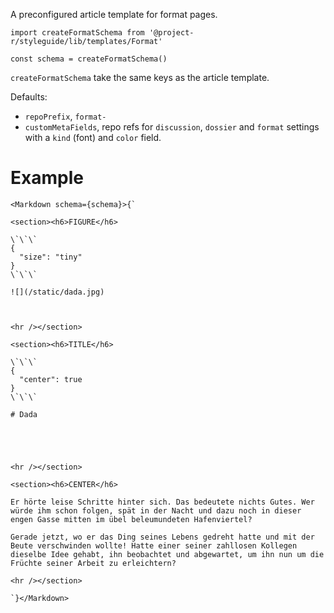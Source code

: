 A preconfigured article template for format pages.

```code|lang-jsx
import createFormatSchema from '@project-r/styleguide/lib/templates/Format'

const schema = createFormatSchema()
```

`createFormatSchema` take the same keys as the article template.

Defaults:
- `repoPrefix`, `format-`
- `customMetaFields`, repo refs for `discussion`, `dossier` and `format` settings with a `kind` (font) and `color` field.

# Example

```react|noSource
<Markdown schema={schema}>{`

<section><h6>FIGURE</h6>

\`\`\`
{
  "size": "tiny"
}
\`\`\`

![](/static/dada.jpg)



<hr /></section>

<section><h6>TITLE</h6>

\`\`\`
{
  "center": true
}
\`\`\`

# Dada

⁣



<hr /></section>

<section><h6>CENTER</h6>

Er hörte leise Schritte hinter sich. Das bedeutete nichts Gutes. Wer würde ihm schon folgen, spät in der Nacht und dazu noch in dieser engen Gasse mitten im übel beleumundeten Hafenviertel?

Gerade jetzt, wo er das Ding seines Lebens gedreht hatte und mit der Beute verschwinden wollte! Hatte einer seiner zahllosen Kollegen dieselbe Idee gehabt, ihn beobachtet und abgewartet, um ihn nun um die Früchte seiner Arbeit zu erleichtern?

<hr /></section>

`}</Markdown>
```
